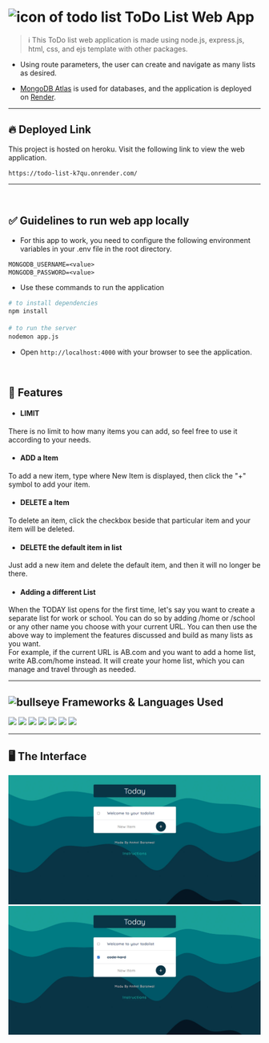 # <img src="https://user-images.githubusercontent.com/74038190/221857969-f37e1717-1470-4fe4-abb5-88b334cf64ea.png" alt="icon of todo list" width="45" /> ToDo List Web App 

> :information_source: This ToDo list web application is made using node.js, express.js, html, css, and ejs template with other packages. 

- Using route parameters, the user can create and navigate as many lists as desired.

- [MongoDB Atlas](https://www.mongodb.com/atlas/database) is used for databases, and the application is deployed on [Render](https://render.com/).

<hr>

## :fire: Deployed Link ##

This project is hosted on heroku. Visit the following link to view the web application.

```
https://todo-list-k7qu.onrender.com/
```
<hr><br>

## ✅ Guidelines to run web app locally

- For this app to work, you need to configure the following environment variables in your .env file in the root directory.

```
MONGODB_USERNAME=<value>
MONGODB_PASSWORD=<value>
```

- Use these commands to run the application

```bash
# to install dependencies 
npm install

# to run the server
nodemon app.js

```

- Open `http://localhost:4000` with your browser to see the application.

<br>

## 🚀 Features
- #### LIMIT 
There is no limit to how many items you can add, so feel free to use it according to your needs.

- #### ADD a Item
To add a new item, type where New Item is displayed, then click the "+" symbol to add your item.

- #### DELETE a Item
To delete an item, click the checkbox beside that particular item and your item will be deleted.

- #### DELETE the default item in list
Just add a new item and delete the default item, and then it will no longer be there.

- #### Adding a different List
When the TODAY list opens for the first time, let's say you want to create a separate list for work or school. You can do so by adding /home or /school or any other name you choose with your current URL. You can then use the above way to implement the features discussed and build as many lists as you want. <br>
For example, if the current URL is AB.com and you want to add a home list, write AB.com/home instead. It will create your home list, which you can manage and travel through as needed.

<hr>

## <img src="https://user-images.githubusercontent.com/74038190/221857984-5bf77e81-6f65-4502-a7c8-f29a978efb3f.png" alt="bullseye" width="35" /> Frameworks & Languages Used
<img src="https://img.shields.io/badge/Node.js-339933?style=for-the-badge&logo=nodedotjs&logoColor=white" />  <img src="https://img.shields.io/badge/Express.js-000000?style=for-the-badge&logo=express&logoColor=white" />
<img src="https://img.shields.io/badge/JavaScript-323330?style=for-the-badge&logo=javascript&logoColor=F7DF1E" />
<img src="https://img.shields.io/badge/MongoDB-4EA94B?style=for-the-badge&logo=mongodb&logoColor=white" />
<img src="https://img.shields.io/badge/HTML5-E34F26?style=for-the-badge&logo=html5&logoColor=white" />
<img src="https://img.shields.io/badge/CSS3-1572B6?style=for-the-badge&logo=css3&logoColor=white" />
<img src="https://img.shields.io/badge/Bootstrap-563D7C?style=for-the-badge&logo=bootstrap&logoColor=white" />

<hr>

## 🖥️ The Interface
<img src="https://github.com/Anmol-Baranwal/ToDo-List-WebApp/blob/main/screenshots/1_opening_screen.jpg" />
<img src="https://github.com/Anmol-Baranwal/ToDo-List-WebApp/blob/main/screenshots/2_deleting_the_task.jpg" />




